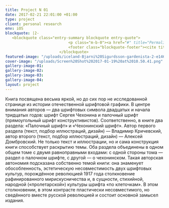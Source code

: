 ```yaml
---
title: Project N 01
date: 2017-02-21 22:01:00 +01:00
type: project
client: personal research
env: iOS
blockquote: |2-
   <blockquote class="entry-summary blockquote entry-quote">
                            <p class="m-b-0"><a href="#" title="Permalink to ...">Quote post without metas and title. Kogi Cosby sweater ethical squid irony disrupt, organic tote bag gluten-free XOXO wolf typewriter mixtape small batch.</a></p>
                            <footer class="blockquote-footer"><cite title="Source Title">Some Crazy Idiot</cite></footer>
                        </blockquote>
featured-image: "/uploads/iceland-Bjarni%20Sigurdsson-gardenista-2-e1468022270609.jpg"
cover-image: "/uploads/Screen%20Shot%202017-01-19%20at%2010.50.41.png"
gallery-image-01: 
gallery-image-02: 
gallery-image-03: 
gallery-image-04: 
layout: project
---
```


Книга посвящена весьма яркой, но до сих пор не исследованной странице из истории отечественной шрифтовой графики. В центре внимания авторов — два шрифтовых символа двадцатых и начала тридцатых годов: шрифт Сергея Чехонина и палочный шрифт (прямоугольный шрифт конструктивистов). Соответственно, в книге два раздела: «Палочный шрифт» и «Чехонинский шрифт». Автор первого раздела (текст, подбор иллюстраций, дизайн) — Владимир Кричевский, автор второго (текст, подбор иллюстраций, дизайн) — Алексей Домбровский. Не только текст и иллюстрации, но и сама конструкция книги способствует раскрытию темы. Оба раздела объединены в одном общем томе с двумя равноправными входами: с одной стороны тома — раздел о палочном шрифте, с другой — о чехонинском. Такая авторская автономия подсказана собственно темой книги: она знаменует обособленность, эстетическую несовместимость двух шрифтовых культур, порождённое революцией 1917 года столкновение рафинированного мирискусничества и, в сущности, стихийной, народной («пролетарской») культуры шрифта «по клеточкам». В этом столкновении, в этом контрасте пластически несовместимого, но сведённого вместе русской революцией и состоит основной замысел издания.